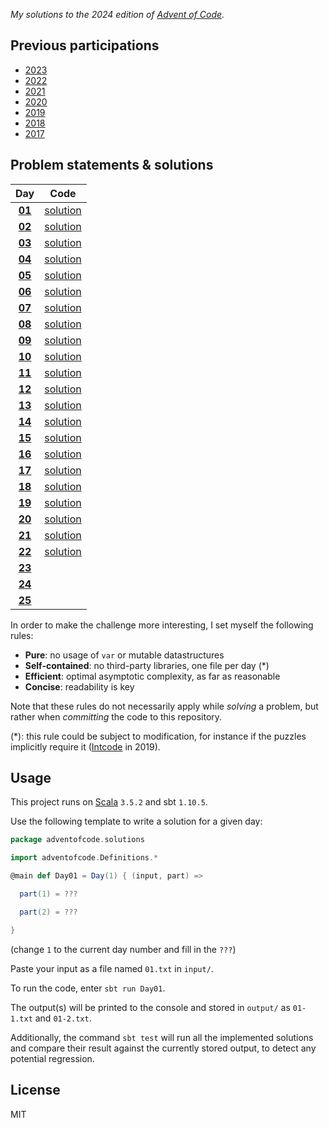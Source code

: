 _My solutions to the 2024 edition of [Advent of Code](https://adventofcode.com/2024)._

## Previous participations

* [2023](https://github.com/FlorianCassayre/AdventOfCode-2023)
* [2022](https://github.com/FlorianCassayre/AdventOfCode-2022)
* [2021](https://github.com/FlorianCassayre/AdventOfCode-2021)
* [2020](https://github.com/FlorianCassayre/AdventOfCode-2020)
* [2019](https://github.com/FlorianCassayre/AdventOfCode-2019)
* [2018](https://github.com/FlorianCassayre/AdventOfCode-2018)
* [2017](https://github.com/FlorianCassayre/AdventOfCode-2017)

## Problem statements & solutions

<div align="center">

| Day | Code |
|:---:|:---:|
| **[01](https://adventofcode.com/2024/day/1)** | [solution](src/main/scala/adventofcode/solutions/Day01.scala) |
| **[02](https://adventofcode.com/2024/day/2)** | [solution](src/main/scala/adventofcode/solutions/Day02.scala) |
| **[03](https://adventofcode.com/2024/day/3)** | [solution](src/main/scala/adventofcode/solutions/Day03.scala) |
| **[04](https://adventofcode.com/2024/day/4)** | [solution](src/main/scala/adventofcode/solutions/Day04.scala) |
| **[05](https://adventofcode.com/2024/day/5)** | [solution](src/main/scala/adventofcode/solutions/Day05.scala) |
| **[06](https://adventofcode.com/2024/day/6)** | [solution](src/main/scala/adventofcode/solutions/Day06.scala) |
| **[07](https://adventofcode.com/2024/day/7)** | [solution](src/main/scala/adventofcode/solutions/Day07.scala) |
| **[08](https://adventofcode.com/2024/day/8)** | [solution](src/main/scala/adventofcode/solutions/Day08.scala) |
| **[09](https://adventofcode.com/2024/day/9)** | [solution](src/main/scala/adventofcode/solutions/Day09.scala) |
| **[10](https://adventofcode.com/2024/day/10)** | [solution](src/main/scala/adventofcode/solutions/Day10.scala) |
| **[11](https://adventofcode.com/2024/day/11)** | [solution](src/main/scala/adventofcode/solutions/Day11.scala) |
| **[12](https://adventofcode.com/2024/day/12)** | [solution](src/main/scala/adventofcode/solutions/Day12.scala) |
| **[13](https://adventofcode.com/2024/day/13)** | [solution](src/main/scala/adventofcode/solutions/Day13.scala) |
| **[14](https://adventofcode.com/2024/day/14)** | [solution](src/main/scala/adventofcode/solutions/Day14.scala) |
| **[15](https://adventofcode.com/2024/day/15)** | [solution](src/main/scala/adventofcode/solutions/Day15.scala) |
| **[16](https://adventofcode.com/2024/day/16)** | [solution](src/main/scala/adventofcode/solutions/Day16.scala) |
| **[17](https://adventofcode.com/2024/day/17)** | [solution](src/main/scala/adventofcode/solutions/Day17.scala) |
| **[18](https://adventofcode.com/2024/day/18)** | [solution](src/main/scala/adventofcode/solutions/Day18.scala) |
| **[19](https://adventofcode.com/2024/day/19)** | [solution](src/main/scala/adventofcode/solutions/Day19.scala) |
| **[20](https://adventofcode.com/2024/day/20)** | [solution](src/main/scala/adventofcode/solutions/Day20.scala) |
| **[21](https://adventofcode.com/2024/day/21)** | [solution](src/main/scala/adventofcode/solutions/Day21.scala) |
| **[22](https://adventofcode.com/2024/day/22)** | [solution](src/main/scala/adventofcode/solutions/Day22.scala) |
| **[23](https://adventofcode.com/2024/day/23)** | [](src/main/scala/adventofcode/solutions/Day23.scala) |
| **[24](https://adventofcode.com/2024/day/24)** | [](src/main/scala/adventofcode/solutions/Day24.scala) |
| **[25](https://adventofcode.com/2024/day/25)** | [](src/main/scala/adventofcode/solutions/Day25.scala) |

</div>

In order to make the challenge more interesting, I set myself the following rules:

* **Pure**: no usage of `var` or mutable datastructures
* **Self-contained**: no third-party libraries, one file per day (*)
* **Efficient**: optimal asymptotic complexity, as far as reasonable
* **Concise**: readability is key

Note that these rules do not necessarily apply while _solving_ a problem, but rather when _committing_ the code to this repository.

(*): this rule could be subject to modification, for instance if the puzzles implicitly require it ([Intcode](https://adventofcode.com/2019/day/9) in 2019).

## Usage

This project runs on [Scala](https://scala-lang.org) `3.5.2` and sbt `1.10.5`.

Use the following template to write a solution for a given day:

```Scala
package adventofcode.solutions

import adventofcode.Definitions.*

@main def Day01 = Day(1) { (input, part) =>

  part(1) = ???

  part(2) = ???

}
```
(change `1` to the current day number and fill in the `???`)

Paste your input as a file named `01.txt` in `input/`.

To run the code, enter `sbt run Day01`.

The output(s) will be printed to the console and stored in `output/` as `01-1.txt` and `01-2.txt`.

Additionally, the command `sbt test` will run all the implemented solutions and compare their result against the currently stored output, to detect any potential regression.

## License

MIT
